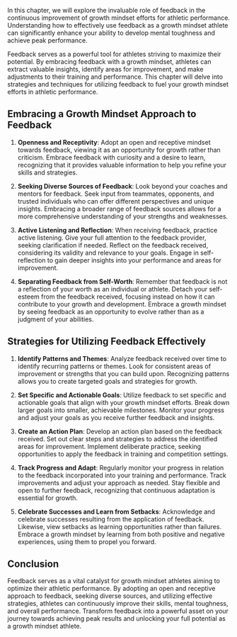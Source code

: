 
In this chapter, we will explore the invaluable role of feedback in the continuous improvement of growth mindset efforts for athletic performance. Understanding how to effectively use feedback as a growth mindset athlete can significantly enhance your ability to develop mental toughness and achieve peak performance.

Feedback serves as a powerful tool for athletes striving to maximize their potential. By embracing feedback with a growth mindset, athletes can extract valuable insights, identify areas for improvement, and make adjustments to their training and performance. This chapter will delve into strategies and techniques for utilizing feedback to fuel your growth mindset efforts in athletic performance.

**Embracing a Growth Mindset Approach to Feedback**
---------------------------------------------------

1. **Openness and Receptivity**: Adopt an open and receptive mindset towards feedback, viewing it as an opportunity for growth rather than criticism. Embrace feedback with curiosity and a desire to learn, recognizing that it provides valuable information to help you refine your skills and strategies.

2. **Seeking Diverse Sources of Feedback**: Look beyond your coaches and mentors for feedback. Seek input from teammates, opponents, and trusted individuals who can offer different perspectives and unique insights. Embracing a broader range of feedback sources allows for a more comprehensive understanding of your strengths and weaknesses.

3. **Active Listening and Reflection**: When receiving feedback, practice active listening. Give your full attention to the feedback provider, seeking clarification if needed. Reflect on the feedback received, considering its validity and relevance to your goals. Engage in self-reflection to gain deeper insights into your performance and areas for improvement.

4. **Separating Feedback from Self-Worth**: Remember that feedback is not a reflection of your worth as an individual or athlete. Detach your self-esteem from the feedback received, focusing instead on how it can contribute to your growth and development. Embrace a growth mindset by seeing feedback as an opportunity to evolve rather than as a judgment of your abilities.

**Strategies for Utilizing Feedback Effectively**
-------------------------------------------------

1. **Identify Patterns and Themes**: Analyze feedback received over time to identify recurring patterns or themes. Look for consistent areas of improvement or strengths that you can build upon. Recognizing patterns allows you to create targeted goals and strategies for growth.

2. **Set Specific and Actionable Goals**: Utilize feedback to set specific and actionable goals that align with your growth mindset efforts. Break down larger goals into smaller, achievable milestones. Monitor your progress and adjust your goals as you receive further feedback and insights.

3. **Create an Action Plan**: Develop an action plan based on the feedback received. Set out clear steps and strategies to address the identified areas for improvement. Implement deliberate practice, seeking opportunities to apply the feedback in training and competition settings.

4. **Track Progress and Adapt**: Regularly monitor your progress in relation to the feedback incorporated into your training and performance. Track improvements and adjust your approach as needed. Stay flexible and open to further feedback, recognizing that continuous adaptation is essential for growth.

5. **Celebrate Successes and Learn from Setbacks**: Acknowledge and celebrate successes resulting from the application of feedback. Likewise, view setbacks as learning opportunities rather than failures. Embrace a growth mindset by learning from both positive and negative experiences, using them to propel you forward.

**Conclusion**
--------------

Feedback serves as a vital catalyst for growth mindset athletes aiming to optimize their athletic performance. By adopting an open and receptive approach to feedback, seeking diverse sources, and utilizing effective strategies, athletes can continuously improve their skills, mental toughness, and overall performance. Transform feedback into a powerful asset on your journey towards achieving peak results and unlocking your full potential as a growth mindset athlete.
